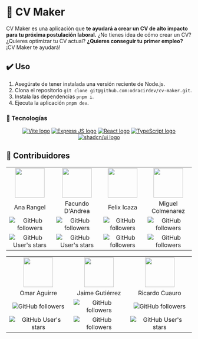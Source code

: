 # 📄 CV Maker

CV Maker es una aplicación que **te ayudará a crear un CV de alto impacto para tu próxima postulación laboral.** ¿No tienes idea de cómo crear un CV? ¿Quieres optimizar tu CV actual? **¿Quieres conseguir tu primer empleo?** ¡CV Maker te ayudará!

## ✔️ Uso

1. Asegúrate de tener instalada una versión reciente de Node.js.
2. Clona el repositorio `git clone git@github.com:odracirdev/cv-maker.git`.
3. Instala las dependencias `pnpm i`.
4. Ejecuta la aplicación `pnpm dev`.

### 🧰 Tecnologías

<p align="center">
<a href="https://vitejs.dev/" target="_blank" rel="noreferrer">
    <img src="https://img.shields.io/badge/Vite-282C34?style=for-the-badge&logo=vite&labelColor=646CFF&logoColor=FFF" alt="Vite logo" title="Vite" /></a>
<a href="https://expressjs.com/" target="_blank" rel="noreferrer">
    <img src="https://img.shields.io/badge/Express.js-282C34?style=for-the-badge&logo=express&labelColor=000&logoColor=FFF" alt="Express JS logo" title="Express JS" /></a>
<a href="https://es.react.dev/" target="_blank" rel="noreferrer">
    <img src="https://img.shields.io/badge/React-282C34?style=for-the-badge&logo=react&labelColor=61DAFB&logoColor=fff" alt="React logo" title="React" /></a>
<a href="https://www.typescriptlang.org/" target="_blank" rel="noreferrer">
    <img src="https://img.shields.io/badge/Typescript-282C34?style=for-the-badge&logo=typescript&labelColor=007ACC&logoColor=fff" alt="TypeScript logo" title="TypeScript" /></a>
<a href="https://ui.shadcn.com/" target="_blank" rel="noreferrer">
    <img src="https://img.shields.io/badge/Shadcn/UI-282C34?style=for-the-badge&logo=shadcnui&labelColor=000&logoColor=fff" alt="shadcn/ui logo" title="shadcn/ui" /></a>
</p>

## 🚧 Contribuidores

<table align="center">
  <tr>
    <td align="center">
      <a href="https://anarangel.github.io">
        <img src="https://github.com/anarangel.png" width="80" />
      </a>
    </td>
    <td align="center">
      <a href="https://github.com/odracirdev">
         <img src="https://avatars.githubusercontent.com/u/71223579" width="80" />
       </a>
    </td>
    <td align="center">
      <a href="https://github.com/felixicaza">
         <img src="https://github.com/felixicaza.png" width="80" />
       </a>
    </td>
    <td align="center">
      <a href="https://github.com/colmedev">
         <img src="https://avatars.githubusercontent.com/u/161905693" width="80" />
       </a>
    </td>
  </tr>
  <tr>
    <td align="center">Ana Rangel</td>
    <td align="center">Facundo D'Andrea</td>
    <td align="center">Felix Icaza</td>
    <td align="center">Miguel Colmenarez</td>
  </tr>
  </tr>
  <tr>
    <td align="center"><img alt="GitHub followers" src="https://img.shields.io/github/followers/anarangel?style=social"></td>
    <td align="center"><img alt="GitHub followers" src="https://img.shields.io/github/followers/Facundodandrea?style=social"></td>
    <td align="center"><img alt="GitHub followers" src="https://img.shields.io/github/followers/felixicaza?style=social"></td>
    <td align="center"><img alt="GitHub followers" src="https://img.shields.io/github/followers/colmedev?style=social"></td>
  </tr>
  <tr>
    <td align="center"><img alt="GitHub User's stars" src="https://img.shields.io/github/stars/anarangel?style=social"></td>
    <td align="center"><img alt="GitHub User's stars" src="https://img.shields.io/github/stars/Facundodandrea?style=social"></td>
    <td align="center"><img alt="GitHub followers" src="https://img.shields.io/github/stars/felixicaza?style=social"></td>
    <td align="center"><img alt="GitHub followers" src="https://img.shields.io/github/stars/colmedev?style=social"></td>
  </tr>
</table>
<table align="center">
  <tr>
    <td align="center">
      <a href="https://github.com/omaaraguirre">
         <img src="https://github.com/omaaraguirre.png" width="80" />
       </a>
    </td>
    <td align="center">
      <a href="https://github.com/jagcruz">
         <img src="https://github.com/jagcruz.png" width="80" />
       </a>
    </td>
    <td align="center">
      <a href="https://github.com/odracirdev">
         <img src="https://github.com/odracirdev.png" width="80" />
       </a>
    </td>
  </tr>
  <tr>
    <td align="center">Omar Aguirre</td>
    <td align="center">Jaime Gutiérrez</td>
    <td align="center">Ricardo Cuauro</td>
  </tr>
  <tr>
    <td align="center"><img alt="GitHub followers" src="https://img.shields.io/github/followers/omaaraguirre?style=social"></td>
    <td align="center"><img alt="GitHub followers" src="https://img.shields.io/github/followers/jagcruz?style=social"></td>
    <td align="center"><img alt="GitHub followers" src="https://img.shields.io/github/followers/odracirdev?style=social"></td>
  </tr>
  <tr>
    <td align="center"><img alt="GitHub User's stars" src="https://img.shields.io/github/stars/omaaraguirre?style=social"></td>
    <td align="center"><img alt="GitHub followers" src="https://img.shields.io/github/stars/jagcruz?style=social"></td>
    <td align="center"><img alt="GitHub User's stars" src="https://img.shields.io/github/stars/odracirdev?style=social"></td>
  </tr>
</table>